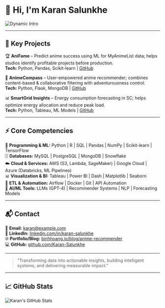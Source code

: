 # 👋 Hi, I'm Karan Salunkhe

![Dynamic Intro](https://readme-typing-svg.herokuapp.com?font=Fira+Code&size=22&duration=2000&color=0c7cfa&center=true&vCenter=true&width=600&lines=I+am+a+Data+Analyst+specializing+in+transforming+complex+datasets;I+also+work+as+a+Business+Analyst+helping+organizations+make+data-driven+decisions;I+am+passionate+about+Data+Engineering+and+building+robust+data+pipelines)

---

## 🚀 Key Projects

🏆 **AniFame** – Predict anime success using ML for MyAnimeList data; helps studios identify profitable projects before production.  
**Tech:** Python, Pandas, Scikit-learn | [GitHub](https://github.com/Karan-Salunkhe/AniFame)  

🧭 **AnimeCompass** – User-empowered anime recommender; combines content-based & collaborative filtering with adventurousness control.  
**Tech:** Python, Flask, MongoDB | [GitHub](https://github.com/Karan-Salunkhe/AnimeCompass)  

📊 **SmartGrid Insights** – Energy consumption forecasting in SC; helps optimize energy allocation and reduce peak load.  
**Tech:** Python, Tableau, ML Models | [GitHub](#)

---

## ⚡ Core Competencies

🐍 **Programming & ML:** Python | R | SQL | Pandas | NumPy | Scikit-learn | TensorFlow  
🗄️ **Databases:** MySQL | PostgreSQL | MongoDB | Snowflake  
☁️ **Cloud & Services:** AWS (S3, Lambda, SageMaker) | Google Cloud | Azure (Databricks, ML Pipelines)  
📊 **Visualization & BI:** Tableau | Power BI | Dash | Matplotlib | Seaborn  
🔄 **ETL & Automation:** Airflow | Docker | Git | API Automation  
🤖 **AI/ML Tools:** LLMs (GPT-4) | Recommender Systems | NLP | Forecasting Models  

---

## 📬 Contact

📧 **Email:** karan@example.com  
🔗 **LinkedIn:** [linkedin.com/in/karan-salunkhe](https://www.linkedin.com/in/karan-salunkhe/)  
🌐 **Portfolio/Blog:** [binhhoang.io/blog/anime-recommender](https://binhhoang.io/blog/anime-recommender/)  
💻 **GitHub:** [github.com/Karan-Salunkhe](https://github.com/Karan-Salunkhe)  

---

> "Transforming data into actionable insights, building intelligent systems, and delivering measurable impact."

---

## 📈 GitHub Stats

![Karan's GitHub Stats](https://github-readme-stats.vercel.app/api?username=Karan-Salunkhe&show_icons=true&theme=blue-green)
